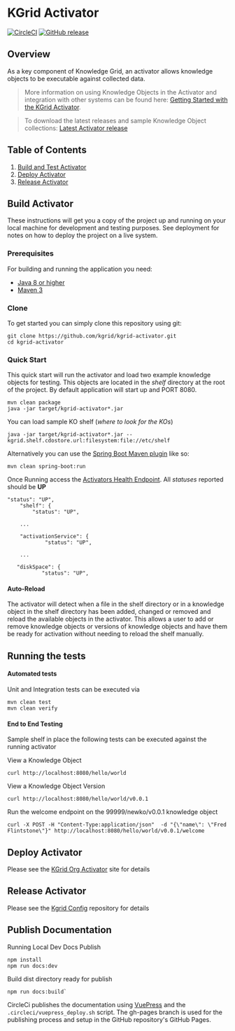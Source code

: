 # KGrid Activator
[![CircleCI](https://circleci.com/gh/kgrid/kgrid-activator.svg?style=svg)](https://circleci.com/gh/kgrid/kgrid-activator)
[![GitHub release](https://img.shields.io/github/release/kgrid/kgrid-activator.svg)](https://github.com/kgrid/kgrid-activator/releases/)

## Overview
As a key component of Knowledge Grid, an activator allows knowledge objects to be executable against collected data. 

> More information on using Knowledge Objects in the Activator and integration with other systems can be found here: [Getting Started with the KGrid Activator](http://kgrid.org/kgrid-activator/).

> To download the latest releases and sample Knowledge Object collections: [Latest Activator release](https://github.com/kgrid/kgrid-activator/releases/latest)


## Table of Contents

1. [Build and Test Activator](#build-activator)
2. [Deploy Activator](#deploy-activator)
2. [Release Activator](#release-activator)


## Build Activator

These instructions will get you a copy of the project up and running on your local machine for development and testing purposes. See deployment for notes on how to deploy the project on a live system.

### Prerequisites
For building and running the application you need:

- [Java 8 or higher](https://www.oracle.com/java/)
- [Maven 3](https://maven.apache.org)

### Clone
To get started you can simply clone this repository using git:
```
git clone https://github.com/kgrid/kgrid-activator.git
cd kgrid-activator
```

### Quick Start
This quick start will run the activator and load two example knowledge objects for testing.  This objects are located
in the _shelf_ directory at the root of the project. By default application will start up and PORT 8080.
```
mvn clean package
java -jar target/kgrid-activator*.jar
```
You can load sample KO shelf (_where to look for the KOs_)
```
java -jar target/kgrid-activator*.jar --kgrid.shelf.cdostore.url:filesystem:file://etc/shelf
```
Alternatively you can use the [Spring Boot Maven plugin](https://docs.spring.io/spring-boot/docs/current/reference/html/build-tool-plugins-maven-plugin.html) like so:

```
mvn clean spring-boot:run
```

Once Running access the [Activators Health Endpoint](http://localhost:8080/health).  All _statuses_ reported should be **UP**

```$xslt
"status": "UP",
    "shelf": {
        "status": "UP",
    
    ...
    
    "activationService": {
            "status": "UP",
    
    ...
    
   "diskSpace": {
           "status": "UP",     
```

#### Auto-Reload
The activator will detect when a file in the shelf directory or in a knowledge object in the shelf directory has been added, changed or removed and reload the available objects in the activator. This allows a user to add or remove knowledge objects or versions of knowledge objects and have them be ready for activation without needing to reload the shelf manually.

## Running the tests

#### Automated tests 
Unit and Integration tests can be executed via
```
mvn clean test
mvn clean verify
```

#### End to End Testing

Sample shelf in place the following tests can be executed against the running activator

View a Knowledge Object

```
curl http://localhost:8080/hello/world
```

View a Knowledge Object Version

```
curl http://localhost:8080/hello/world/v0.0.1
```

Run the welcome endpoint on the 99999/newko/v0.0.1 knowledge object
```
curl -X POST -H "Content-Type:application/json"  -d "{\"name\": \"Fred Flintstone\"}" http://localhost:8080/hello/world/v0.0.1/welcome
```

## Deploy Activator
Please see the [KGrid Org Activator](http://kgrid.org/kgrid-activator/) site for details

## Release Activator

Please see the  [Kgrid Config](https://github.com/kgrid/kgrid-config/tree/master/release-code) repository for details 


## Publish Documentation

Running Local Dev Docs Publish
```
npm install
npm run docs:dev
```

Build dist directory ready for publish

```
npm run docs:build`
```

CircleCi publishes the documentation using [VuePress](https://vuepress.vuejs.org/) and 
the ```.circleci/vuepress_deploy.sh``` script.  The gh-pages branch is used for the publishing process and setup in the
GitHub repository's GitHub Pages.